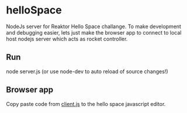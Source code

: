 # helloSpace
NodeJs server for Reaktor Hello Space challange. To make development and debugging easier, lets just make the browser app to connect to local host nodejs server which acts as rocket controller.

## Run
node server.js (or use node-dev to auto reload of source changes!)

## Browser app
Copy paste code from [client.js](client.js) to the hello space javascript editor.
